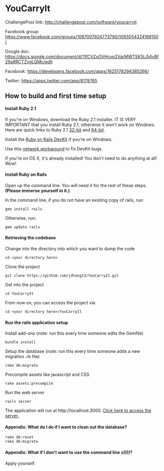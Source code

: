 # YouCarryIt

ChallengePost link: http://challengepost.com/software/youcarryit

Facebook group: https://www.facebook.com/groups/1087007924773790/1093054324169150/

Google doc: https://docs.google.com/document/d/11fCVZsOVHcyp2VarMWTSK5Lj54vBf29a8RCTZxgLQMc/edit

Facebook: https://developers.facebook.com/apps/1625178294385266/

Twitter: https://apps.twitter.com/app/8178765

## How to build and first time setup

#### Install Ruby 2.1

If you're on Windows, download the Ruby 2.1 installer. IT IS VERY IMPORTANT that you install Ruby 2.1, otherwise it won't work on Windows. Here are quick links to Ruby 2.1 [32-bit](http://dl.bintray.com/oneclick/rubyinstaller/rubyinstaller-2.1.5.exe) and [64-bit](http://dl.bintray.com/oneclick/rubyinstaller/rubyinstaller-2.1.5-x64.exe).

Install the [Ruby on Rails DevKit](http://rubyinstaller.org/add-ons/devkit/) if you're on Windows.

Use this [network workaround](https://gist.github.com/luislavena/f064211759ee0f806c88) to fix DevKit bugs.

If you're on OS X, it's already installed! You don't need to do anything at all! Wow!

#### Install Ruby on Rails

Open up the command line. You will need it for the rest of these steps. **(Please immerse yourself in it.)**

In the command line, if you do not have an existing copy of rails, run:

    gem install rails
    
Otherwise, run:

    gem update rails

#### Retrieving the codebase

Change into the directory into which you want to dump the code

    cd <your directory here>
    
Clone the project
    
    git clone https://github.com/jdtang13/YouCarryIt.git

Get into the project    

    cd YouCarryIt

From now on, you can access the project via

    cd <your directory here>/YouCarryIt

#### Run the rails application setup

Install add-ons (note: run this every time someone edits the Gemfile)

    bundle install

Setup the database (note: run this every time someone adds a new migration .rb file)

    rake db:migrate

Precompile assets like javascript and CSS

    rake assets:precompile

Run the web server    

    rails server

The application will run at http://localhost:3000. [Click here to access the server.](http://localhost:3000)

#### Appendix: What do I do if I want to clean out the database?

    rake db:reset
    rake db:migrate

#### Appendix: What if I don't want to use the command line x))))?

Apply yourself.
